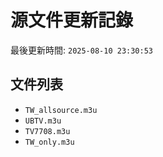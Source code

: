 # 源文件更新記錄

最後更新時間: `2025-08-10 23:30:53`

## 文件列表
- `TW_allsource.m3u`
- `UBTV.m3u`
- `TV7708.m3u`
- `TW_only.m3u`
